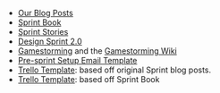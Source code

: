 * [Our Blog Posts](https://thoughtbot.com/blog/design)
* [Sprint Book](https://www.thesprintbook.com/)
* [Sprint Stories](https://sprintstories.com/)
* [Design Sprint 2.0](https://www.invisionapp.com/inside-design/design-sprint-2/)
* [Gamestorming](http://www.amazon.com/Gamestorming-Playbook-Innovators-Rulebreakers-Changemakers/dp/0596804172) and the [Gamestorming Wiki](http://www.gamestorming.com/the-wiki/)
* [Pre-sprint Setup Email Template](/resources/pre-sprint-setup-email)
* [Trello Template](https://trello.com/b/lMmuSlkP/public-design-sprint-template): based off original Sprint blog posts.
* [Trello Template](https://trello.com/b/76kqcT8s/gv-design-sprint-template): based off Sprint Book

